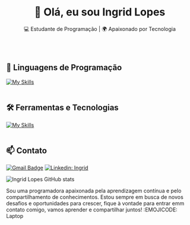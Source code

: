 <h1 align="center">👋 Olá, eu sou Ingrid Lopes</h1>

<p align="center">
  💻 Estudante de Programação | 🌍 Apaixonado por Tecnologia
</p><br><br>


## 🚀 Linguagens de Programação
[![My Skills](https://skillicons.dev/icons?i=python)](https://skillicons.dev)<br><br>

## 🛠️ Ferramentas e Tecnologias
[![My Skills](https://skillicons.dev/icons?i=vscode,mysql,git,github)](https://skillicons.dev)<br><br>

## 📫 Contato

[![Gmail Badge](https://img.shields.io/badge/-ingridlpdj00@gmail.com-006bed?style=flat-square&logo=Gmail&logoColor=white&link=mailto:{SeuEmail})](mailto:{SeuEmail})
[![Linkedin: Ingrid](https://img.shields.io/badge/-ingridlopes-blue?style=flat-square&logo=Linkedin&logoColor=white&link=https://www.linkedin.com/in/ingrid-lopes-/)](https://www.linkedin.com/in/ingrid-lopes-566043152//)


![Ingrid Lopes GitHub stats](https://github-readme-stats.vercel.app/api?username=ingridlopes00&show_icons=true&theme=radical)

Sou uma programadora apaixonada pela aprendizagem contínua e pelo compartilhamento de conhecimentos. Estou sempre em busca de novos desafios e oportunidades para crescer, fique à vontade para entrar emm contato comigo, vamos aprender e compartilhar juntos! :EMOJICODE: Laptop <br><br>
